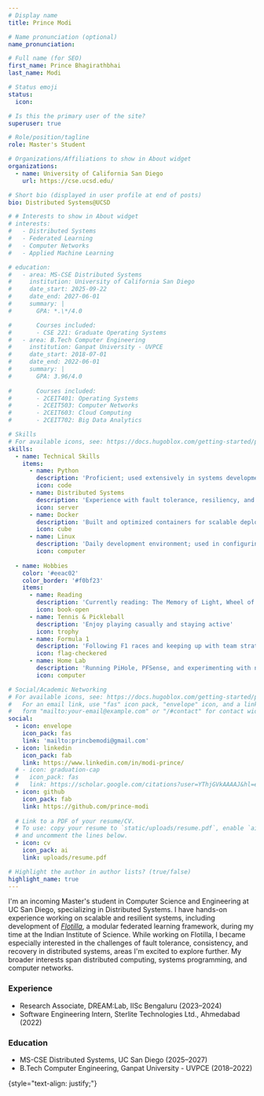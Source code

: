 ```yaml
---
# Display name
title: Prince Modi

# Name pronunciation (optional)
name_pronunciation: 

# Full name (for SEO)
first_name: Prince Bhagirathbhai
last_name: Modi

# Status emoji
status:
  icon: 

# Is this the primary user of the site?
superuser: true

# Role/position/tagline
role: Master's Student

# Organizations/Affiliations to show in About widget
organizations:
  - name: University of California San Diego
    url: https://cse.ucsd.edu/

# Short bio (displayed in user profile at end of posts)
bio: Distributed Systems@UCSD

# # Interests to show in About widget
# interests:
#   - Distributed Systems
#   - Federated Learning
#   - Computer Networks
#   - Applied Machine Learning

# education:
#   - area: MS-CSE Distributed Systems
#     institution: University of California San Diego
#     date_start: 2025-09-22
#     date_end: 2027-06-01
#     summary: |
#       GPA: *.\*/4.0

#       Courses included:
#       - CSE 221: Graduate Operating Systems
#   - area: B.Tech Computer Engineering
#     institution: Ganpat University - UVPCE
#     date_start: 2018-07-01
#     date_end: 2022-06-01
#     summary: |
#       GPA: 3.96/4.0
      
#       Courses included:
#       - 2CEIT401: Operating Systems
#       - 2CEIT503: Computer Networks
#       - 2CEIT603: Cloud Computing
#       - 2CEIT702: Big Data Analytics

# Skills
# For available icons, see: https://docs.hugoblox.com/getting-started/page-builder/#icons
skills:
  - name: Technical Skills
    items:
      - name: Python
        description: 'Proficient; used extensively in systems development and research projects'
        icon: code
      - name: Distributed Systems
        description: 'Experience with fault tolerance, resiliency, and federated learning frameworks'
        icon: server
      - name: Docker
        description: 'Built and optimized containers for scalable deployments and CI/CD pipelines'
        icon: cube
      - name: Linux
        description: 'Daily development environment; used in configuring edge clusters'
        icon: computer
        
  - name: Hobbies
    color: '#eeac02'
    color_border: '#f0bf23'
    items:
      - name: Reading
        description: 'Currently reading: The Memory of Light, Wheel of Time Book 14, Dune Book 1'
        icon: book-open
      - name: Tennis & Pickleball
        description: 'Enjoy playing casually and staying active'
        icon: trophy
      - name: Formula 1
        description: 'Following F1 races and keeping up with team strategies and tech'
        icon: flag-checkered
      - name: Home Lab
        description: 'Running PiHole, PFSense, and experimenting with network setups'
        icon: computer

# Social/Academic Networking
# For available icons, see: https://docs.hugoblox.com/getting-started/page-builder/#icons
#   For an email link, use "fas" icon pack, "envelope" icon, and a link in the
#   form "mailto:your-email@example.com" or "/#contact" for contact widget.
social:
  - icon: envelope
    icon_pack: fas
    link: 'mailto:princbemodi@gmail.com'
  - icon: linkedin
    icon_pack: fab
    link: https://www.linkedin.com/in/modi-prince/
  # - icon: graduation-cap 
  #   icon_pack: fas
  #   link: https://scholar.google.com/citations?user=YThjGVkAAAAJ&hl=en
  - icon: github
    icon_pack: fab
    link: https://github.com/prince-modi
    
  # Link to a PDF of your resume/CV.
  # To use: copy your resume to `static/uploads/resume.pdf`, enable `ai` icons in `params.yaml`,
  # and uncomment the lines below.
  - icon: cv
    icon_pack: ai
    link: uploads/resume.pdf

# Highlight the author in author lists? (true/false)
highlight_name: true
---
```


I'm an incoming Master's student in Computer Science and Engineering at UC San Diego, specializing in Distributed Systems. I have hands-on experience working on scalable and resilient systems, including development of [*Flotilla*](https://github.com/dream-lab/flotilla/), a modular federated learning framework, during my time at the Indian Institute of Science. While working on Flotilla, I became especially interested in the challenges of fault tolerance, consistency, and recovery in distributed systems, areas I'm excited to explore further. My broader interests span distributed computing, systems programming, and computer networks. 

<div class="container">
  <div class="row">
    <div class="col-md-6">
      <h3>Experience</h3>
      <ul class="fa-ul">
        <li>
          <span class="fa-li"><i class="fas fa-briefcase"></i></span>
          Research Associate, DREAM:Lab, IISc Bengaluru (2023–2024)
        </li>
        <li>
          <span class="fa-li"><i class="fas fa-briefcase"></i></span>
          Software Engineering Intern, Sterlite Technologies Ltd., Ahmedabad (2022)
        </li>
      </ul>
    </div>
    <div class="col-md-6">
      <h3>Education</h3>
      <ul class="fa-ul">
        <li>
          <span class="fa-li"><i class="fas fa-graduation-cap"></i></span>
          MS-CSE Distributed Systems, UC San Diego (2025–2027)
        </li>
        <li>
          <span class="fa-li"><i class="fas fa-graduation-cap"></i></span>
          B.Tech Computer Engineering, Ganpat University - UVPCE (2018–2022)
        </li>
      </ul>
    </div>
  </div>
</div>


{style="text-align: justify;"}
